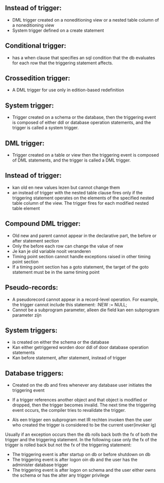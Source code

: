 ## Instead of trigger:
- DML trigger created on a noneditioning view or a nested table column of a noneditioning view
- System trigger defined on a create statement

## Conditional trigger:
- has a when clause that specifies an sql condition that the db evaluates for each row
that the triggering statement affects. 

## Crossedition trigger:
- A DML trigger for use only in edition-based redefinition


## System trigger:
- Trigger created on a schema or the database, then the triggering event
is composed of either ddl or database operation statements, and the trigger is called
a system trigger. 

## DML trigger:
- Trigger created on a table or view then the triggering event is composed of DML
statements, and the trigger is called a DML trigger. 





## Instead of trigger:
- kan old en new values lezen but cannot change them
- an instead of trigger with the nested table clause fires only if the triggering statement
operates on the elements of the specified nested table column of the view. The trigger fires
for each modified nested table element




## Compound DML trigger:
- Old new and parent cannot appear in the declarative part, the before or after statement section
- Only the before each row can change the value of new
- Je kan je old variable nooit veranderen
- Timing point section cannot handle exceptions raised in other timing point section
- If a timing point section has a goto statement, the target of the goto statement must be in the same
timing point


## Pseudo-records:
- A pseudorecord cannot appear in a record-level operation.
For example, the trigger cannot include this statement:
:NEW := NULL;
- Cannot be a subprogram parameter, alleen die field kan een subprogram parameter zijn




## System triggers:
- is created on either the schema or the database
- Kan either getriggered worden door ddl of door database operation statements
- Kan before statement, after statement, instead of trigger


## Database triggers:
- Created on the db and fires whenever any database user initiates the triggering event







- If a trigger references another object and that object is modified or dropped, then the trigger becomes invalid.
The next time the triggering event occurs, the compiler tries to revalidate the trigger. 
- Als een trigger een subprogram met IR rechten invoken then the user who created the trigger is considered to be the current user(invoker ig)

Usually if an exception occurs then the db rolls back both the fx of both the trigger and the triggering
statement. 
In the following case only the fx of the trigger is rolled back but not the fx of the triggering statement:
- The triggering event is after startup on db or before shutdown on db
- The triggering event is after logon oin db and the user has the administer database trigger
- The triggering event is after logon on schema and the user either owns the schema or has
the alter any trigger privilege